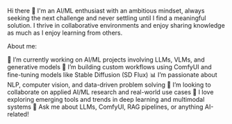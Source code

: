 Hi there 👋
I'm an AI/ML enthusiast with an ambitious mindset, always seeking the next challenge and never settling until I find a meaningful solution. I thrive in collaborative environments and enjoy sharing knowledge as much as I enjoy learning from others.

About me:

🤖 I’m currently working on AI/ML projects involving LLMs, VLMs, and generative models
🧠 I’m building custom workflows using ComfyUI and fine-tuning models like Stable Diffusion (SD Flux)
📊 I’m passionate about NLP, computer vision, and data-driven problem solving
🚀 I’m looking to collaborate on applied AI/ML research and real-world use cases
🧩 I love exploring emerging tools and trends in deep learning and multimodal systems
💬 Ask me about LLMs, ComfyUI, RAG pipelines, or anything AI-related!


